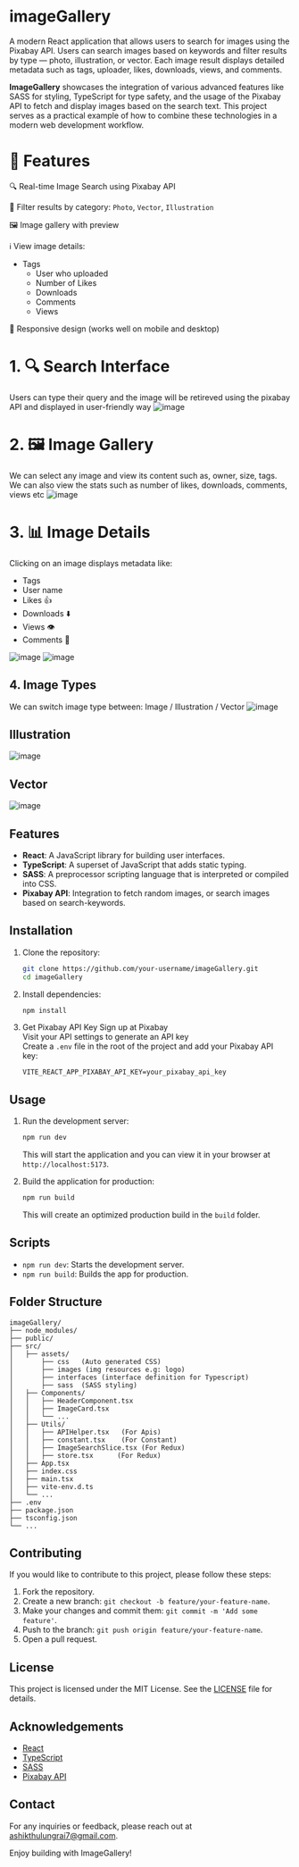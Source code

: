 # imageGallery
A modern React application that allows users to search for images using the Pixabay API. Users can search images based on keywords and filter results by type — photo, illustration, or vector. 
Each image result displays detailed metadata such as tags, uploader, likes, downloads, views, and comments.

<b>ImageGallery</b> showcases the integration of various advanced features like SASS for styling, TypeScript for type safety, and the usage of the Pixabay API to fetch and display images based on the search text. This project serves as a practical example of how to combine these technologies in a modern web development workflow.

# 🚀 Features
🔍 Real-time Image Search using Pixabay API

🧭 Filter results by category: `Photo`, `Vector`, `Illustration`

🖼️ Image gallery with preview

ℹ️ View image details:

* Tags   
  -  User who uploaded
  -  Number of Likes
  -  Downloads
  -  Comments
  -  Views

📱 Responsive design (works well on mobile and desktop)

# 1. 🔍 Search Interface
Users can type their query and the image will be retireved using the pixabay API and displayed in user-friendly way
![image](https://github.com/user-attachments/assets/302ed5eb-50e1-4c99-80ea-4ba81f05c678)

# 2. 🖼️ Image Gallery
We can select any image and view its content such as, owner, size, tags.
We can also view the stats such as number of likes, downloads, comments, views etc
![image](https://github.com/user-attachments/assets/617f5d25-c116-4902-b265-e1705fff8046)


# 3. 📊 Image Details
Clicking on an image displays metadata like:
- Tags
- User name
- Likes 👍
- Downloads ⬇️
- Views 👁️
- Comments 💬

![image](https://github.com/user-attachments/assets/8162336a-b114-434e-a2c3-ebf904970928)
![image](https://github.com/user-attachments/assets/f2269c52-58c3-47ff-b723-c59498958e80)



## 4. Image Types
We can switch image type between: Image / Illustration / Vector
![image](https://github.com/user-attachments/assets/99614bf5-62fc-4499-a353-7561f78d4b31)

## Illustration
![image](https://github.com/user-attachments/assets/936a7ad3-7184-4a32-845e-55effeb895c5)

## Vector
![image](https://github.com/user-attachments/assets/6618564a-8215-44fe-aea7-5457f12bf51b)


## Features

- **React**: A JavaScript library for building user interfaces.
- **TypeScript**: A superset of JavaScript that adds static typing.
- **SASS**: A preprocessor scripting language that is interpreted or compiled into CSS.
- **Pixabay API**: Integration to fetch random images, or search images based on search-keywords.

## Installation

1. Clone the repository:
   ```bash
   git clone https://github.com/your-username/imageGallery.git
   cd imageGallery
   ```

2. Install dependencies:
   ```bash
   npm install
   ```

3. Get Pixabay API Key
Sign up at Pixabay  
Visit your API settings to generate an API key  
Create a `.env` file in the root of the project and add your Pixabay API key:  
   ```plaintext
   VITE_REACT_APP_PIXABAY_API_KEY=your_pixabay_api_key
   ```

## Usage

1. Run the development server:
   ```bash
   npm run dev
   ```

   This will start the application and you can view it in your browser at `http://localhost:5173`.

2. Build the application for production:
   ```bash
   npm run build
   ```

   This will create an optimized production build in the `build` folder.

## Scripts

- `npm run dev`: Starts the development server.
- `npm run build`: Builds the app for production.

## Folder Structure

```
imageGallery/
├── node_modules/
├── public/
├── src/
│   ├── assets/
│       ├── css   (Auto generated CSS)
│       ├── images (img resources e.g: logo)
│       ├── interfaces (interface definition for Typescript)
│       ├── sass  (SASS styling)
│   ├── Components/
│   │   ├── HeaderComponent.tsx
│   │   ├── ImageCard.tsx
│   │   └── ...
│   ├── Utils/
│   │   ├── APIHelper.tsx   (For Apis)
│   │   ├── constant.tsx    (For Constant)
│   │   ├── ImageSearchSlice.tsx (For Redux)
│   │   ├── store.tsx      (For Redux)
│   ├── App.tsx
│   ├── index.css
│   ├── main.tsx
│   ├── vite-env.d.ts
│   └── ...
├── .env
├── package.json
├── tsconfig.json
└── ...
```

## Contributing

If you would like to contribute to this project, please follow these steps:

1. Fork the repository.
2. Create a new branch: `git checkout -b feature/your-feature-name`.
3. Make your changes and commit them: `git commit -m 'Add some feature'`.
4. Push to the branch: `git push origin feature/your-feature-name`.
5. Open a pull request.

## License

This project is licensed under the MIT License. See the [LICENSE](LICENSE) file for details.

## Acknowledgements

- [React](https://reactjs.org/)
- [TypeScript](https://www.typescriptlang.org/)
- [SASS](https://sass-lang.com/)
- [Pixabay API](https://pixabay.com/api/docs/)

## Contact

For any inquiries or feedback, please reach out at [ashikthulungrai7@gmail.com](mailto:ashikthulungrai7@gmail.com).

Enjoy building with ImageGallery!
